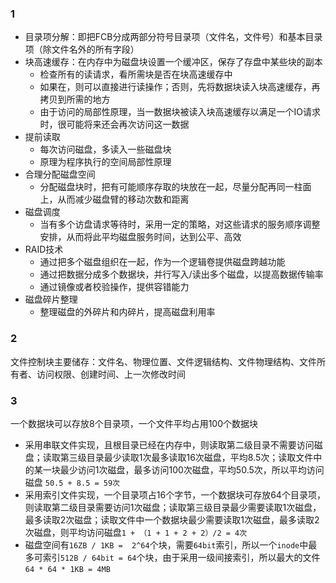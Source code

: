 ### 1
+ 目录项分解：即把FCB分成两部分符号目录项（文件名，文件号）和基本目录项（除文件名外的所有字段）
+ 块高速缓存：在内存中为磁盘块设置一个缓冲区，保存了存盘中某些块的副本
	+ 检查所有的读请求，看所需块是否在块高速缓存中
	+ 如果在，则可以直接进行读操作；否则，先将数据块读入块高速缓存，再拷贝到所需的地方
	+ 由于访问的局部性原理，当一数据块被读入块高速缓存以满足一个IO请求时，很可能将来还会再次访问这一数据
+ 提前读取
	+ 每次访问磁盘，多读入一些磁盘块
	+ 原理为程序执行的空间局部性原理
+ 合理分配磁盘空间
	+ 分配磁盘块时，把有可能顺序存取的块放在一起，尽量分配再同一柱面上，从而减少磁盘臂的移动次数和距离
+ 磁盘调度
	+ 当有多个访盘请求等待时，采用一定的策略，对这些请求的服务顺序调整安排，从而将此平均磁盘服务时间，达到公平、高效
+ RAID技术
	+ 通过把多个磁盘组织在一起，作为一个逻辑卷提供磁盘跨越功能
	+ 通过把数据分成多个数据块，并行写入/读出多个磁盘，以提高数据传输率
	+ 通过镜像或者校验操作，提供容错能力
+ 磁盘碎片整理
	+ 整理磁盘的外碎片和内碎片，提高磁盘利用率

### 2
文件控制块主要储存：文件名、物理位置、文件逻辑结构、文件物理结构、文件所有者、访问权限、创建时间、上一次修改时间

### 3
一个数据块可以存放8个目录项，一个文件平均占用100个数据块
+ 采用串联文件实现，且根目录已经在内存中，则读取第二级目录不需要访问磁盘；读取第三级目录最少读取1次最多读取16次磁盘，平均8.5次；读取文件中的某一块最少访问1次磁盘，最多访问100次磁盘，平均50.5次，所以平均访问磁盘	`50.5 + 8.5 = 59次 `
+ 采用索引文件实现，一个目录项占16个字节，一个数据块可存放64个目录项，则读取第二级目录需要访问1次磁盘；读取第三级目录最少需要读取1次磁盘，最多读取2次磁盘；读取文件中一个数据块最少需要读取1次磁盘，最多读取2次磁盘，则平均访问磁盘`1 + （1 + 1 + 2 + 2）/2 = 4次`
+ 磁盘空间有`16ZB / 1KB =  2^64`个块，需要`64bit`索引，所以一个`inode`中最多可索引`512B / 64bit = 64`个块，由于采用一级间接索引，所以最大的文件`64 * 64 * 1KB = 4MB`